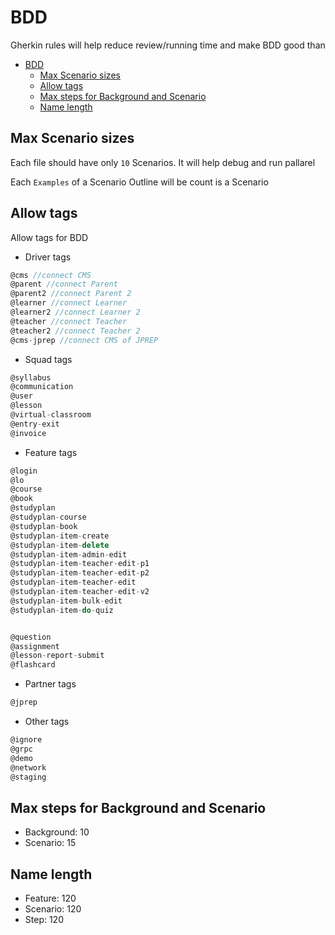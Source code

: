# BDD

Gherkin rules will help reduce review/running time and make BDD good than

- [BDD](#bdd)
  - [Max Scenario sizes](#max-scenario-sizes)
  - [Allow tags](#allow-tags)
  - [Max steps for Background and Scenario](#max-steps-for-background-and-scenario)
  - [Name length](#name-length)


## Max Scenario sizes
Each file should have only `10` Scenarios. It will help debug and run pallarel

Each `Examples` of a Scenario Outline will be count is a Scenario

## Allow tags
Allow tags for BDD

- Driver tags
```ts
@cms //connect CMS
@parent //connect Parent
@parent2 //connect Parent 2
@learner //connect Learner
@learner2 //connect Learner 2
@teacher //connect Teacher
@teacher2 //connect Teacher 2
@cms-jprep //connect CMS of JPREP
```

- Squad tags
```ts
@syllabus
@communication
@user
@lesson
@virtual-classroom
@entry-exit
@invoice
```

- Feature tags
```ts
@login
@lo
@course
@book
@studyplan
@studyplan-course
@studyplan-book
@studyplan-item-create
@studyplan-item-delete
@studyplan-item-admin-edit
@studyplan-item-teacher-edit-p1
@studyplan-item-teacher-edit-p2
@studyplan-item-teacher-edit
@studyplan-item-teacher-edit-v2
@studyplan-item-bulk-edit
@studyplan-item-do-quiz


@question
@assignment
@lesson-report-submit
@flashcard
```

- Partner tags
```ts
@jprep
```

- Other tags
```ts
@ignore
@grpc
@demo
@network
@staging
```
## Max steps for Background and Scenario
- Background: 10
- Scenario: 15

## Name length
- Feature: 120
- Scenario: 120
- Step: 120